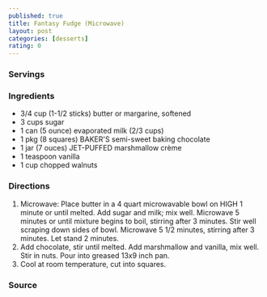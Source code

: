 ```yaml
---
published: true
title: Fantasy Fudge (Microwave)
layout: post
categories: [desserts]
rating: 0
---
```

### Servings


### Ingredients
- 3/4 cup (1-1/2 sticks) butter or margarine, softened
- 3 cups sugar
- 1 can (5 ounce) evaporated milk (2/3 cups)
- 1 pkg (8 squares) BAKER'S semi-sweet baking chocolate
- 1 jar (7 ouces) JET-PUFFED marshmallow crème
- 1 teaspoon vanilla
- 1 cup chopped walnuts

### Directions
1. Microwave:  Place butter in a 4 quart microwavable bowl on HIGH 1 minute or until melted.  Add sugar and milk; mix well.  Microwave 5 minutes or until mixture begins to boil, stirring after 3 minutes.  Stir well scraping down sides of bowl.  Microwave 5 1/2 minutes, stirring after 3 minutes.  Let stand 2 minutes.
2. Add chocolate, stir until melted.  Add marshmallow and vanilla, mix well.  Stir in nuts.  Pour into greased 13x9 inch pan.
3. Cool at room temperature, cut into squares.

### Source

